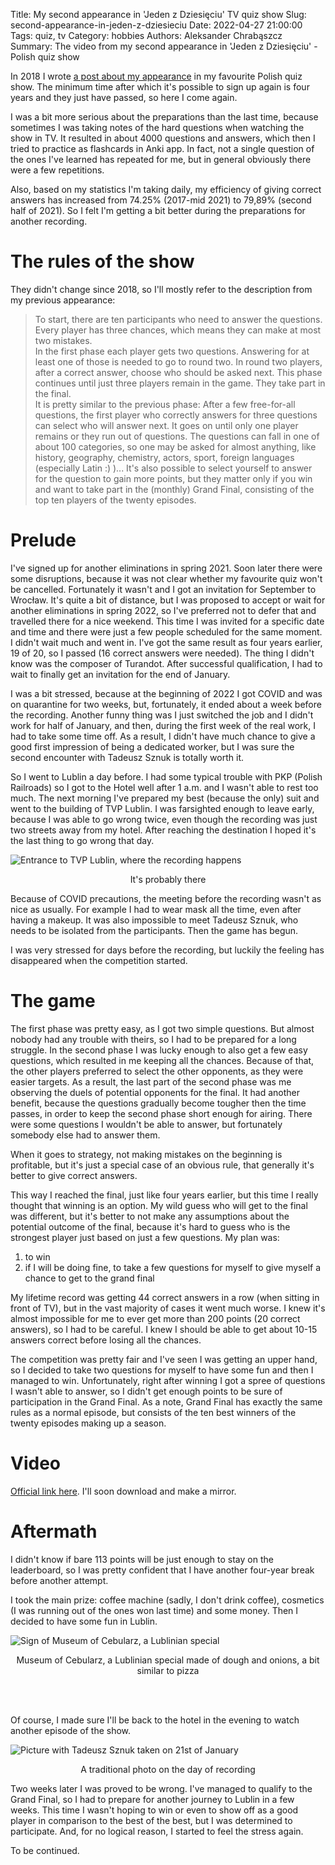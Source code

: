 Title: My second appearance in 'Jeden z Dziesięciu' TV quiz show
Slug: second-appearance-in-jeden-z-dziesieciu
Date: 2022-04-27 21:00:00
Tags: quiz, tv
Category: hobbies
Authors: Aleksander Chrabąszcz
Summary: The video from my second appearance in 'Jeden z Dziesięciu' - Polish quiz show

In 2018 I wrote [a post about my appearance]({filename}jeden-z-dziesieciu.md) in my favourite Polish quiz show.
The minimum time after which it's possible to sign up again is four years and they just have passed, so here I come again.

I was a bit more serious about the preparations than the last time, because sometimes I was taking notes of the hard questions when watching the show in TV. It resulted in about 4000 questions and answers, which then I tried to practice as flashcards in Anki app. In fact, not a single question of the ones I've learned has repeated for me, but in general obviously there were a few repetitions.

Also, based on my statistics I'm taking daily, my efficiency of giving correct answers has increased from 74.25% (2017-mid 2021) to 79,89% (second half of 2021). So I felt I'm getting a bit better during the preparations for another recording.

# The rules of the show

They didn't change since 2018, so I'll mostly refer to the description from my previous appearance:

> To start, there are ten participants who need to answer the questions. Every player has three chances, which means they can make at most two mistakes.  
> In the first phase each player gets two questions. Answering for at least one of those is needed to go to round two.
> In round two players, after a correct answer, choose who should be asked next. This phase continues until just three players remain in the game. They take part in the final.  
> It is pretty similar to the previous phase: After a few free-for-all questions, the first player who correctly answers for three questions can select who will answer next. It goes on until only one player remains or they run out of questions. The questions can fall in one of about 100 categories, so one may be asked for almost anything, like history, geography, chemistry, actors, sport, foreign languages (especially Latin :) )... It's also possible to select yourself to answer for the question to gain more points, but they matter only if you win and want to take part in the (monthly) Grand Final, consisting of the top ten players of the twenty episodes.

# Prelude

I've signed up for another eliminations in spring 2021. Soon later there were some disruptions, because it was not clear whether my favourite quiz won't be cancelled. Fortunately it wasn't and I got an invitation for September to Wrocław. It's quite a bit of distance, but I was proposed to accept or wait for another eliminations in spring 2022, so I've preferred not to defer that and travelled there for a nice weekend. This time I was invited for a specific date and time and there were just a few people scheduled for the same moment. I didn't wait much and went in. I've got the same result as four years earlier, 19 of 20, so I passed (16 correct answers were needed). The thing I didn't know was the composer of Turandot. After successful qualification, I had to wait to finally get an invitation for the end of January.

I was a bit stressed, because at the beginning of 2022 I got COVID and was on quarantine for two weeks, but, fortunately, it ended about a week before the recording. Another funny thing was I just switched the job and I didn't work for half of January, and then, during the first week of the real work, I had to take some time off. As a result, I didn't have much chance to give a good first impression of being a dedicated worker, but I was sure the second encounter with Tadeusz Sznuk is totally worth it.

So I went to Lublin a day before. I had some typical trouble with PKP (Polish Railroads) so I got to the Hotel well after 1 a.m. and I wasn't able to rest too much. The next morning I've prepared my best (because the only) suit and went to the building of TVP Lublin. I was farsighted enough to leave early, because I was able to go wrong twice, even though the recording was just two streets away from my hotel. After reaching the destination I hoped it's the last thing to go wrong that day.

![Entrance to TVP Lublin, where the recording happens](/images/jeden-z-dziesieciu-vol2/entrance.jpg)

<p style="text-align:center">It's probably there</p>

Because of COVID precautions, the meeting before the recording wasn't as nice as usually. For example I had to wear mask all the time, even after having a makeup. It was also impossible to meet Tadeusz Sznuk, who needs to be isolated from the participants. Then the game has begun.

I was very stressed for days before the recording, but luckily the feeling has disappeared when the competition started.

# The game

The first phase was pretty easy, as I got two simple questions. But almost nobody had any trouble with theirs, so I had to be prepared for a long struggle. In the second phase I was lucky enough to also get a few easy questions, which resulted in me keeping all the chances. Because of that, the other players preferred to select the other opponents, as they were easier targets. As a result, the last part of the second phase was me observing the duels of potential opponents for the final. It had another benefit, because the questions gradually become tougher then the time passes, in order to keep the second phase short enough for airing. There were some questions I wouldn't be able to answer, but fortunately somebody else had to answer them.

When it goes to strategy, not making mistakes on the beginning is profitable, but it's just a special case of an obvious rule, that generally it's better to give correct answers.

This way I reached the final, just like four years earlier, but this time I really thought that winning is an option. My wild guess who will get to the final was different, but it's better to not make any assumptions about the potential outcome of the final, because it's hard to guess who is the strongest player just based on just a few questions. My plan was:

1. to win
2. if I will be doing fine, to take a few questions for myself to give myself a chance to get to the grand final

My lifetime record was getting 44 correct answers in a row (when sitting in front of TV), but in the vast majority of cases it went much worse. I knew it's almost impossible for me to ever get more than 200 points (20 correct answers), so I had to be careful. I knew I should be able to get about 10-15 answers correct before losing all the chances. 

The competition was pretty fair and I've seen I was getting an upper hand, so I decided to take two questions for myself to have some fun and then I managed to win. Unfortunately, right after winning I got a spree of questions I wasn't able to answer, so I didn't get enough points to be sure of participation in the Grand Final. As a note, Grand Final has exactly the same rules as a normal episode, but consists of the ten best winners of the twenty episodes making up a season.

# Video

[Official link here](https://vod.tvp.pl/video/jeden-z-dziesieciu,odc-12130,59532356). I'll soon download and make a mirror.

# Aftermath

I didn't know if bare 113 points will be just enough to stay on the leaderboard, so I was pretty confident that I have another four-year break before another attempt.

I took the main prize: coffee machine (sadly, I don't drink coffee), cosmetics (I was running out of the ones won last time) and some money. Then I decided to have some fun in Lublin.

![Sign of Museum of Cebularz, a Lublinian special](/images/jeden-z-dziesieciu-vol2/cebularz.jpg)

<p style="text-align:center">Museum of Cebularz, a Lublinian special made of dough and onions, a bit similar to pizza</p>

<br><br>

Of course, I made sure I'll be back to the hotel in the evening to watch another episode of the show.

![Picture with Tadeusz Sznuk taken on 21st of January](/images/jeden-z-dziesieciu-vol2/i-and-tadeusz.jpg)

<p style="text-align:center">A traditional photo on the day of recording</p>

Two weeks later I was proved to be wrong. I've managed to qualify to the Grand Final, so I had to prepare for another journey to Lublin in a few weeks. This time I wasn't hoping to win or even to show off as a good player in comparison to the best of the best, but I was determined to participate. And, for no logical reason, I started to feel the stress again.

To be continued.
